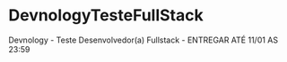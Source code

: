 # DevnologyTesteFullStack
Devnology - Teste Desenvolvedor(a) Fullstack - ENTREGAR ATÉ 11/01 AS 23:59
